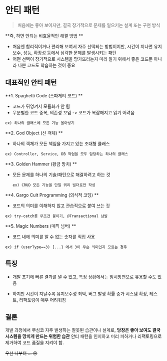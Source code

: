 # 안티 패턴

> 처음에는 좋아 보이지만, 결국 장기적으로 문제를 일으키는 설계 또는 구현 방식

**즉, 하면 안되는 비효율적인 해결 방법
**
* 처음엔 합리적이거나 편리해 보여서 자주 선택되는 방법이지만, 시간이 지나면 유지보수, 성능, 확장성 등에서 심각한 문제를 발생시키는 패턴
* 어떤 선택이 장기적으로 시스템을 망가뜨리는지 미리 알기 위해서 좋은 코드뿐 아니라 나쁜 코드도 학습하는 것이 중요

## 대표적인 안티 패턴

**1. Spaghetti Code (스파게티 코드)
**
* 코드가 뒤엉켜서 모듈화가 안 됨
* 무분별한 코드 중복, 의존성 꼬임 -> 코드가 복잡해지고 읽기 어려움

`ex) 하나의 클래스에 모든 기능 몰아넣기`

**2. God Object (신 객체)
**
* 하나의 객체가 모든 책임을 가지고 있는 초대형 클래스

`ex) Controller, Service, DB 작업을 모두 담당하는 하나의 클래스`

**3. Golden Hammer (황금 망치)
**
* 모든 문제를 하나의 기술/패턴으로 해결하려고 하는 것

  `ex) CRUD 모든 기능을 단일 쿼리 빌더로만 작성`

**4. Gargo Cult Programming (의식적 코딩)
**
* 코드의 의미를 이해하지 않고 관습적으로 붙여 쓰는 것

`ex) try-catch를 무조건 붙이기, @Transactional 남발`

**5. Magic Numbers (매직 넘버)
**
* 코드 내에 의미를 알 수 없는 숫자를 직접 사용

`ex) if (userType==3) {...} 에서 3이 무슨 의미인지 모르는 경우`

## 특징

* 개발 초기에 빠른 결과를 낼 수 있고, 특정 상황에서는 임시방편으로 유용할 수도 있음

* 하지만 시간이 지날수록 유지보수성 최악, 버그 발생 확률 증가
  시스템 확장, 테스트, 리팩토링이 매우 어려워짐

## 결론

개발 과정에서 무심코 자주 발생하는 잘못된 습관이나 설계로, **당장은 좋아 보여도 결국 시스템을 망치게 만드는 위험한 습관**
안티 패턴을 인지하고 미리 피하거나 리팩토링으로 제거하여 코드 품질을 지켜야 함.

~~우선 나부터 ... 😢~~